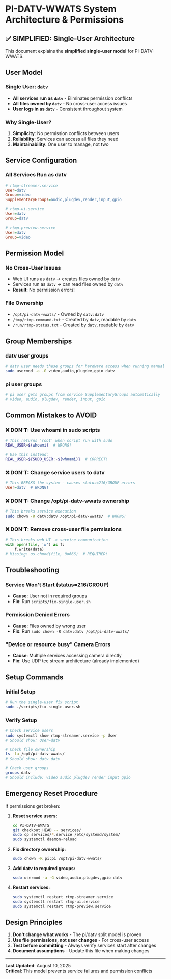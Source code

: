 # PI-DATV-WWATS System Architecture & Permissions

## ✅ SIMPLIFIED: Single-User Architecture

This document explains the **simplified single-user model** for PI-DATV-WWATS.

## User Model

### Single User: `datv`
- **All services run as `datv`** - Eliminates permission conflicts
- **All files owned by `datv`** - No cross-user access issues  
- **User logs in as `datv`** - Consistent throughout system

### Why Single-User?
1. **Simplicity**: No permission conflicts between users
2. **Reliability**: Services can access all files they need
3. **Maintainability**: One user to manage, not two

## Service Configuration

### All Services Run as datv
```ini
# rtmp-streamer.service
User=datv
Group=video
SupplementaryGroups=audio,plugdev,render,input,gpio

# rtmp-ui.service  
User=datv
Group=datv

# rtmp-preview.service
User=datv
Group=video
```

## Permission Model

### No Cross-User Issues
- Web UI runs as `datv` → creates files owned by `datv`
- Services run as `datv` → can read files owned by `datv`  
- **Result**: No permission errors!

### File Ownership
- `/opt/pi-datv-wwats/` - Owned by `datv:datv`
- `/tmp/rtmp-command.txt` - Created by `datv`, readable by `datv`
- `/run/rtmp-status.txt` - Created by `datv`, readable by `datv`

## Group Memberships

### datv user groups
```bash
# datv user needs these groups for hardware access when running manual commands
sudo usermod -a -G video,audio,plugdev,gpio datv
```

### pi user groups
```bash
# pi user gets groups from service SupplementaryGroups automatically
# video, audio, plugdev, render, input, gpio
```

## Common Mistakes to AVOID

### ❌ DON'T: Use whoami in sudo scripts
```bash
# This returns 'root' when script run with sudo
REAL_USER=$(whoami)  # WRONG!

# Use this instead:
REAL_USER=${SUDO_USER:-$(whoami)}  # CORRECT!
```

### ❌ DON'T: Change service users to datv
```ini
# This BREAKS the system - causes status=216/GROUP errors
User=datv  # WRONG!
```

### ❌ DON'T: Change /opt/pi-datv-wwats ownership
```bash
# This breaks service execution
sudo chown -R datv:datv /opt/pi-datv-wwats/  # WRONG!
```

### ❌ DON'T: Remove cross-user file permissions
```python
# This breaks web UI -> service communication
with open(file, 'w') as f:
    f.write(data)
# Missing: os.chmod(file, 0o666)  # REQUIRED!
```

## Troubleshooting

### Service Won't Start (status=216/GROUP)
- **Cause**: User not in required groups
- **Fix**: Run `scripts/fix-single-user.sh`

### Permission Denied Errors
- **Cause**: Files owned by wrong user
- **Fix**: Run `sudo chown -R datv:datv /opt/pi-datv-wwats/`

### "Device or resource busy" Camera Errors
- **Cause**: Multiple services accessing camera directly
- **Fix**: Use UDP tee stream architecture (already implemented)

## Setup Commands

### Initial Setup
```bash
# Run the single-user fix script
sudo ./scripts/fix-single-user.sh
```

### Verify Setup
```bash
# Check service users
sudo systemctl show rtmp-streamer.service -p User
# Should show: User=datv

# Check file ownership  
ls -la /opt/pi-datv-wwats/
# Should show: datv datv

# Check user groups
groups datv
# Should include: video audio plugdev render input gpio
```

## Emergency Reset Procedure

If permissions get broken:

1. **Reset service users:**
   ```bash
   cd PI-DATV-WWATS
   git checkout HEAD -- services/
   sudo cp services/*.service /etc/systemd/system/
   sudo systemctl daemon-reload
   ```

2. **Fix directory ownership:**
   ```bash
   sudo chown -R pi:pi /opt/pi-datv-wwats/
   ```

3. **Add datv to required groups:**
   ```bash
   sudo usermod -a -G video,audio,plugdev,gpio datv
   ```

4. **Restart services:**
   ```bash
   sudo systemctl restart rtmp-streamer.service
   sudo systemctl restart rtmp-ui.service
   sudo systemctl restart rtmp-preview.service
   ```

## Design Principles

1. **Don't change what works** - The pi/datv split model is proven
2. **Use file permissions, not user changes** - For cross-user access
3. **Test before committing** - Always verify services start after changes
4. **Document assumptions** - Update this file when making changes

---

**Last Updated**: August 10, 2025  
**Critical**: This model prevents service failures and permission conflicts
